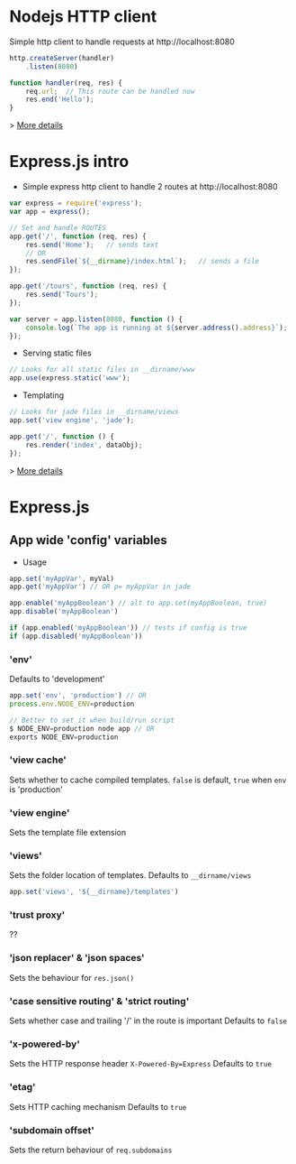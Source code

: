 # Nodejs HTTP client
Simple http client to handle requests at http://localhost:8080
```javascript
http.createServer(handler)
    .listen(8080)

function handler(req, res) {
    req.url;  // This route can be handled now
    res.end('Hello');
}
```
\> [More details][nodecasts-httpclient]

# Express.js intro
* Simple express http client to handle 2 routes at http://localhost:8080

```javascript
var express = require('express');
var app = express();

// Set and handle ROUTES
app.get('/', function (req, res) {
    res.send('Home');   // sends text
    // OR
    res.sendFile(`${__dirname}/index.html`);   // sends a file
});

app.get('/tours', function (req, res) {
    res.send('Tours');
});

var server = app.listen(8080, function () {
    console.log(`The app is running at ${server.address().address}`);
});
```

* Serving static files
```javascript
// Looks for all static files in __dirname/www
app.use(express.static('www');
```

* Templating
```javascript
// Looks for jade files in __dirname/views
app.set('view engine', 'jade');

app.get('/', function () {
    res.render('index', dataObj);
});
```

\> [More details][nodecasts-express]

# Express.js
## App wide 'config' variables
* Usage
```javascript
app.set('myAppVar', myVal)
app.get('myAppVar') // OR p= myAppVar in jade

app.enable('myAppBoolean') // alt to app.set(myAppBoolean, true)
app.disable('myAppBoolean')

if (app.enabled('myAppBoolean')) // tests if config is true
if (app.disabled('myAppBoolean'))
```

### 'env'
Defaults to 'development'
```javascript
app.set('env', 'production') // OR
process.env.NODE_ENV=production

// Better to set it when build/run script
$ NODE_ENV=production node app // OR
exports NODE_ENV=production
```

### 'view cache'
Sets whether to cache compiled templates.
`false` is default, `true` when `env` is 'production'

### 'view engine'
Sets the template file extension

### 'views'
Sets the folder location of templates.
Defaults to `__dirname/views`
```javascript
app.set('views', '${__dirname}/templates')
```

### 'trust proxy'
??

### 'json replacer' & 'json spaces'
Sets the behaviour for `res.json()`

### 'case sensitive routing' & 'strict routing'
Sets whether case and trailing '/' in the route is important
Defaults to `false`

### 'x-powered-by'
Sets the HTTP response header `X-Powered-By=Express`
Defaults to `true`

### 'etag'
Sets HTTP caching mechanism
Defaults to `true`

### 'subdomain offset'
Sets the return behaviour of `req.subdomains`



[#]: -------------------------------------------------------------------
(These are reference links used in the body of this note and get stripped out when the markdown processor does its job. There is no need to format nicely because it shouldn't be seen. Thanks SO - http://stackoverflow.com/questions/4823468/store-comments-in-markdown-syntax)

[nodecasts-httpclient]: <https://courses.nodecasts.io/courses/introduction-to-node-js/lectures/1119972>
[nodecasts-express]: <https://courses.nodecasts.io/courses/express-js>

